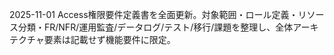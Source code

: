 2025-11-01 Access権限要件定義書を全面更新。対象範囲・ロール定義・リソース分類・FR/NFR/運用監査/データログ/テスト/移行/課題を整理し、全体アーキテクチャ要素は記載せず機能要件に限定。